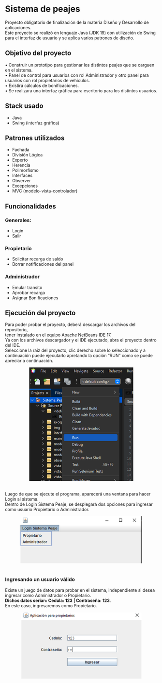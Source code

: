 
<h1> Sistema de peajes </h1>

<p> Proyecto obligatorio de finalización de la materia Diseño y Desarrollo de aplicaciones.<br>
 Este proyecto se realizó en lenguaje Java (JDK 19) con utilización de Swing para el interfaz de usuario y se aplica varios patrones de diseño.
</p>

<h2> Objetivo del proyecto</h2>
    <p>
    • Construir un prototipo para gestionar los distintos peajes que se carguen en el sistema.<br>
    • Panel de control para usuarios con rol Administrador y otro panel para usuarios con rol propietarios de vehículos.<br>
    • Existirá cálculos de bonificaciones.<br>
    • Se realizara una interfaz gráfica para escritorio para los distintos usuarios.<br>
    </p>


<h2>Stack usado</h2>
    <ul>
        <li>Java</li>
        <li>Swing (interfaz gráfica)</li>
    </ul>


<h2> Patrones utilizados</h2>
    <ul>
        <li>Fachada</li>
        <li>División Lógica</li>
        <li>Experto</li>
        <li>Herencia</li>
        <li>Polimorfismo</li>
        <li>Interfaces</li>
        <li>Observer</li>
        <li>Excepciones</li>
        <li>MVC (modelo-vista-controlador)</li>
    </ul>



<h2>Funcionalidades</h2>
   <h3>Generales:</h3>
<ul>
        <li>Login </li>
        <li>Salir </li>
</ul>    
<h3>Propietario</h3> 
<ul>   
    <li>Solicitar recarga de saldo</li>
    <li> Borrar notificaciones del panel</li>
</ul>    
<h3>Administrador </h3>
<ul>
           <li> Emular transito</li>
           <li>Aprobar recarga</li>
           <li> Asignar Bonificaciones</li>
</ul>
     



<h2> Ejecución del proyecto</h2>
    <p>Para poder probar el proyecto, deberá descargar los archivos del repositorio,<br>
    tener instalado en el equipo Apache NetBeans IDE 17.<br>
    Ya con los archivos descargador y el IDE ejecutado, abra el proyecto dentro del IDE. <br>
    Seleccione la raíz del proyecto, clic derecho sobre lo seleccionado y a continuación puede ejecutarlo apretando la opción “RUN” 
    como se puede apreciar a continuación.</p>

<div id="run" align="center">
<img src="./img/runProject.PNG" >
</div>
<br>

    
 <p>Luego de que se ejecute el programa, aparecerá una ventana para hacer Login al sistema.<br>
 Dentro de Login Sistema Peaje, se desplegará dos opciones para ingresar como usuario Propietario o Administrador.</p>
    <div id="login" align="center">
    <img src="./img/loginProject.PNG">
    </div>
   <br>

<h3>Ingresando un usuario válido</h3>
<p>
    Existe un juego de datos para probar en el sistema, independiente si desea ingresar como Administrador o Propietario.<br>
    <strong>Dichos datos serian: Cedula: 123 | Contraseña: 123</strong>.<br>
    En este caso, ingresaremos como Propietario.
</p>
    <div id="loginInput" align="center">
    <img src="./img/login.PNG">
    </div>

